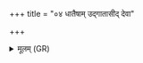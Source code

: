 +++
title = "०४ धातैषाम् उद्गातासीद् देवा"

+++
<details><summary>मूलम् (GR)</summary>

धातैषाम् उद्गातासीद्  
देवा होतार ऋत्विजः ।  
सर्वाङ्गं यत्रौदनं  
सत्येनाग्रे समैरयन् ॥
</details>